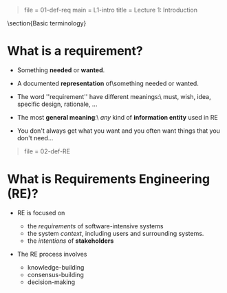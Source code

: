 > file = 01-def-req
> main = L1-intro 
> title = Lecture 1: Introduction

\section{Basic terminology}

# What is a requirement?

* Something **needed** or **wanted**.

* A documented **representation** of\\something needed or wanted.
* The word ''requirement'' have different meanings:\\
  must, wish, idea, specific design, rationale, ...

* The most **general meaning**:\\
  *any* kind of **information entity** used in RE

* You don't always get what you want and you often want things that you don't need...

> file = 02-def-RE

# What is Requirements Engineering (RE)?

* RE is focused on 

  * the *requirements* of software-intensive systems 
  * the system *context*, including users and surrounding systems.
  * the *intentions* of **stakeholders**

* The RE process involves 
  * knowledge-building
  * consensus-building
  * decision-making
